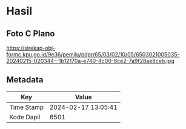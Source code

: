 # Hasil

## Foto C Plano

https://sirekap-obj-formc.kpu.go.id/9e36/pemilu/pdpr/65/03/02/10/05/6503021005035-20240215-020344--1b12170a-e740-4c00-8ce2-7a9f28ae8ceb.jpg


## Metadata

| Key        | Value               |
| ---------- | ------------------- |
| Time Stamp | 2024-02-17 13:05:41 |
| Kode Dapil | 6501                |



